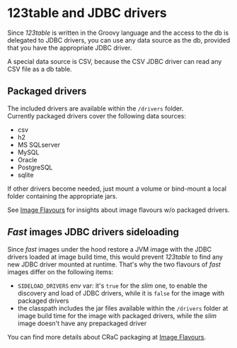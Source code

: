 # 123table and JDBC drivers

Since _123table_ is written in the Groovy language and the access to the
db is delegated to JDBC drivers, you can use any data source as the db,
provided that you have the appropriate JDBC driver.

A special data source is CSV, because the CSV JDBC driver can read any
CSV file as a db table.


## Packaged drivers

The included drivers are available within the `/drivers` folder.
<br>
Currently packaged drivers cover the following data sources:
- csv
- h2
- MS SQLserver
- MySQL
- Oracle
- PostgreSQL
- sqlite

If other drivers become needed, just mount a volume or bind-mount
a local folder containing the appropriate jars.

See [Image Flavours](flavours.html) for insights about image flavours
w/o packaged drivers.


## _Fast_ images JDBC drivers sideloading

Since _fast_ images under the hood restore a JVM image with the
JDBC drivers loaded at image build time, this would prevent _123table_
to find any new JDBC driver mounted at runtime.
That's why the two flavours of _fast_ images differ on the following items:

- `SIDELOAD_DRIVERS` env var: it's `true` for the _slim_ one,
to enable the discovery and load of JDBC drivers, while it is `false`
for the image with packaged drivers
- the classpath includes the jar files available within the `/drivers`
folder at image build time for the image with packaged drivers, while
the _slim_ image doesn't have any prepackaged driver

You can find more details about CRaC packaging at
[Image Flavours](flavours.html).
